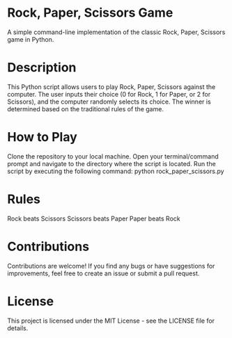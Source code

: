 # Rock, Paper, Scissors Game
A simple command-line implementation of the classic Rock, Paper, Scissors game in Python.

# Description
This Python script allows users to play Rock, Paper, Scissors against the computer. The user inputs their choice (0 for Rock, 1 for Paper, or 2 for Scissors), and the computer randomly selects its choice. The winner is determined based on the traditional rules of the game.

# How to Play
Clone the repository to your local machine.
Open your terminal/command prompt and navigate to the directory where the script is located.
Run the script by executing the following command:
python rock_paper_scissors.py
# Rules
  Rock beats Scissors
  Scissors beats Paper
  Paper beats Rock
# Contributions
Contributions are welcome! If you find any bugs or have suggestions for improvements, feel free to create an issue or submit a pull request.

# License
This project is licensed under the MIT License - see the LICENSE file for details.  
